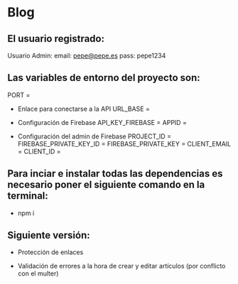 # Blog

## El usuario registrado:

Usuario Admin:
email: pepe@pepe.es
pass: pepe1234

## Las variables de entorno del proyecto son:


PORT =
- Enlace para conectarse a la API
URL_BASE = 

- Configuración de Firebase
API_KEY_FIREBASE =
APPID = 

- Configuración del admin de Firebase
PROJECT_ID = 
FIREBASE_PRIVATE_KEY_ID = 
FIREBASE_PRIVATE_KEY = 
CLIENT_EMAIL = 
CLIENT_ID = 

## Para inciar e instalar todas las dependencias es necesario poner el siguiente comando en la terminal:

- npm i

## Siguiente versión:

- Protección de enlaces

- Validación de errores a la hora de crear y editar artículos (por conflicto con el multer)



